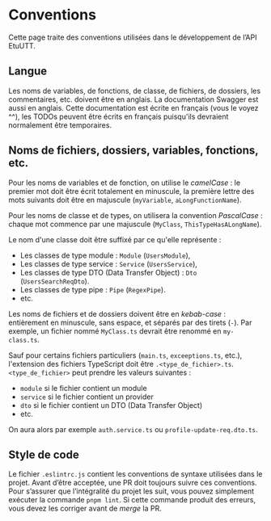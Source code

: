 # Conventions

Cette page traite des conventions utilisées dans le développement de l’API EtuUTT.

## Langue

Les noms de variables, de fonctions, de classe, de fichiers, de dossiers, les commentaires, etc. doivent être en
anglais. La documentation Swagger est aussi en anglais. Cette documentation est écrite en français (vous le voyez ^^),
les TODOs peuvent être écrits en français puisqu'ils devraient normalement être temporaires.

## Noms de fichiers, dossiers, variables, fonctions, etc.

Pour les noms de variables et de fonction, on utilise le _camelCase_ : le premier mot doit être écrit totalement en
minuscule, la première lettre des mots suivants doit être en majuscule (`myVariable`, `aLongFunctionName`).

Pour les noms de classe et de types, on utilisera la convention _PascalCase_ : chaque mot commence par une majuscule
(`MyClass`, `ThisTypeHasALongName`).

Le nom d'une classe doit être suffixé par ce qu'elle représente :

* Les classes de type module : `Module` (`UsersModule`),
* Les classes de type service : `Service` (`UsersService`),
* Les classes de type DTO (Data Transfer Object) : `Dto` (`UsersSearchReqDto`).
* Les classes de type pipe : `Pipe` (`RegexPipe`).
* etc.

Les noms de fichiers et de dossiers doivent être en _kebab-case_ : entièrement en minuscule, sans espace, et séparés par
des tirets (`-`). Par exemple, un fichier nommé `MyClass.ts` devrait être renommé en `my-class.ts`.

Sauf pour certains fichiers particuliers (`main.ts`, `exceeptions.ts`, etc.), l'extension des fichiers TypeScript doit
être `.<type_de_fichier>.ts`. `<type_de_fichier>` peut prendre les valeurs suivantes :

* `module` si le fichier contient un module
* `service` si le fichier contient un provider
* `dto` si le fichier contient un DTO (Data Transfer Object)
* etc.

On aura alors par exemple `auth.service.ts` ou `profile-update-req.dto.ts`.

## Style de code

Le fichier `.eslintrc.js` contient les conventions de syntaxe utilisées dans le projet. Avant d’être acceptée, une PR
doit toujours suivre ces conventions. Pour s’assurer que l’intégralité du projet les suit, vous pouvez simplement
exécuter la commande `pnpm lint`. Si cette commande produit des erreurs, vous devez les corriger avant de _merge_ la PR.


